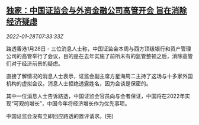 <!--1643356862000-->
[独家：中国证监会与外资金融公司高管开会 旨在消除经济疑虑](https://cn.reuters.com/article/exclusive-csrc-foreign-companies-0128-fr-idCNKBS2K20JY)
------

<div><i>2022-01-28T07:33:33Z</i></div><p>路透香港1月28日 - 三位消息人士称，中国证监会本周与西方顶级银行和资产管理公司的高管举行了会议，目的是在去年实施了前所未有的监管整顿之后，消除高管们对于经济前景的疑虑。</p><p>直接了解情况的消息人士表示，证监会副主席方星海周二主持了这场与十多家外国机构的虚拟会议。消息人士拒绝透露姓名，因为会谈是保密的。</p><p>其中一位消息人士告诉路透，中国证监会官员向与会者保证，中国将在2022年实现“可观的增长”，中国今年将经济增长作为优先事项。</p><p>中国证监会没有立即回应路透的置评请求。(完)</p>
